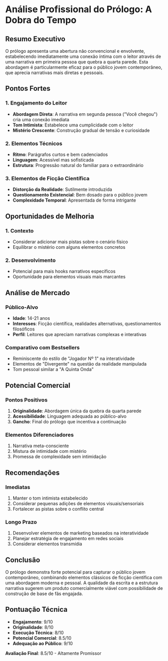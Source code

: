 # Análise Profissional do Prólogo: A Dobra do Tempo

## Resumo Executivo
O prólogo apresenta uma abertura não convencional e envolvente, estabelecendo imediatamente uma conexão íntima com o leitor através de uma narrativa em primeira pessoa que quebra a quarta parede. Esta abordagem é particularmente eficaz para o público jovem contemporâneo, que aprecia narrativas mais diretas e pessoais.

## Pontos Fortes

### 1. Engajamento do Leitor
- **Abordagem Direta**: A narrativa em segunda pessoa ("Você chegou") cria uma conexão imediata
- **Tom Intimista**: Estabelece uma cumplicidade com o leitor
- **Mistério Crescente**: Construção gradual de tensão e curiosidade

### 2. Elementos Técnicos
- **Ritmo**: Parágrafos curtos e bem cadenciados
- **Linguagem**: Acessível mas sofisticada
- **Estrutura**: Progressão natural do familiar para o extraordinário

### 3. Elementos de Ficção Científica
- **Distorção da Realidade**: Sutilmente introduzida
- **Questionamento Existencial**: Bem dosado para o público jovem
- **Complexidade Temporal**: Apresentada de forma intrigante

## Oportunidades de Melhoria

### 1. Contexto
- Considerar adicionar mais pistas sobre o cenário físico
- Equilibrar o mistério com alguns elementos concretos

### 2. Desenvolvimento
- Potencial para mais hooks narrativos específicos
- Oportunidade para elementos visuais mais marcantes

## Análise de Mercado

### Público-Alvo
- **Idade**: 14-21 anos
- **Interesses**: Ficção científica, realidades alternativas, questionamentos filosóficos
- **Perfil**: Leitores que apreciam narrativas complexas e interativas

### Comparativo com Bestsellers
- Reminiscente do estilo de "Jogador Nº 1" na interatividade
- Elementos de "Divergente" na questão da realidade manipulada
- Tom pessoal similar a "A Quinta Onda"

## Potencial Comercial

### Pontos Positivos
1. **Originalidade**: Abordagem única da quebra da quarta parede
2. **Acessibilidade**: Linguagem adequada ao público-alvo
3. **Gancho**: Final do prólogo que incentiva a continuação

### Elementos Diferenciadores
1. Narrativa meta-consciente
2. Mistura de intimidade com mistério
3. Promessa de complexidade sem intimidação

## Recomendações

### Imediatas
1. Manter o tom intimista estabelecido
2. Considerar pequenas adições de elementos visuais/sensoriais
3. Fortalecer as pistas sobre o conflito central

### Longo Prazo
1. Desenvolver elementos de marketing baseados na interatividade
2. Planejar estratégia de engajamento em redes sociais
3. Considerar elementos transmídia

## Conclusão
O prólogo demonstra forte potencial para capturar o público jovem contemporâneo, combinando elementos clássicos de ficção científica com uma abordagem moderna e pessoal. A qualidade da escrita e a estrutura narrativa sugerem um produto comercialmente viável com possibilidade de construção de base de fãs engajada.

## Pontuação Técnica
- **Engajamento**: 9/10
- **Originalidade**: 8/10
- **Execução Técnica**: 8/10
- **Potencial Comercial**: 8.5/10
- **Adequação ao Público**: 9/10

**Avaliação Final**: 8.5/10 - Altamente Promissor
